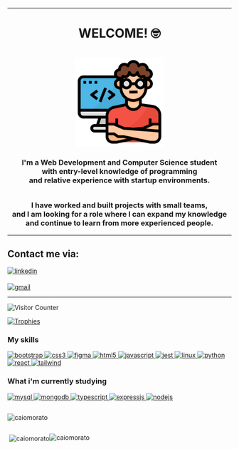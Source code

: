 <!-- Bio -->
---
<h1 align="center">
  WELCOME! 🤓
  <br>
</h1>

<p align="center">
  <br>
  <img
    src="https://github.com/LucasChammaNahas/LucasChammaNahas/blob/main/img/programmer.png"
    width="200"
    alt="Programmer"
  />
</p>

<h3 align="center">
  I'm a Web Development and Computer Science student<br>
  with entry-level knowledge of programming<br>
  and relative experience with startup environments.<br><br>

  I have worked and built projects with small teams,<br>
  and I am looking for a role where I can expand my knowledge<br>
  and continue to learn from more experienced people.
</h3>
<!-- Bio -->

<!-- Contact Info -->
---
<h2 align="left">Contact me via:</h2>
<p align="left">
  <a href="https://linkedin.com/in/lucas-chamma-nahas" target="blank">
    <img
      src="https://img.shields.io/badge/LinkedIn-0077B5?style=for-the-badge&logo=linkedin&logoColor=white"
      alt="linkedin"
    />
  </a>
  <br><br>
  <a href="mailto:lucasnahas@gmail.com" target="blank">
    <img
      align="center"
      src="https://img.shields.io/badge/Gmail-D14836?style=for-the-badge&logo=gmail&logoColor=white"
      alt="gmail"
    />
  </a>  
</p>
<!-- Contact Info -->

---
<!-- Visitor counter -->
<p align="left">
  <img
    src="https://komarev.com/ghpvc/?username=lucaschammanahas&label=Profile%20views&color=0e75b6&style=flat"
    alt="Visitor Counter"
  />
</p>

<!-- Trophies -->
<p align="left">
  <a href="https://github.com/ryo-ma/github-profile-trophy"
    ><img
      src="https://github-profile-trophy.vercel.app/?username=lucaschammanahas&title=Joined2020,Commit,PullRequest,Followers,Repositories&theme=dracula"
      alt="Trophies"
  /></a>
</p>



<!-- Language and Tools -->
<h3 align="left">My skills</h3>
<p align="left">
  <a href="https://getbootstrap.com" target="_blank">
    <img
      src="https://img.shields.io/badge/Bootstrap-563D7C?style=for-the-badge&logo=bootstrap&logoColor=white"
      alt="bootstrap"
    />
  </a>
  <a href="https://www.w3schools.com/css/" target="_blank">
    <img
      src="https://img.shields.io/badge/CSS3-1572B6?style=for-the-badge&logo=css3&logoColor=white"
      alt="css3"
    />
  </a>
  <a href="https://www.figma.com/" target="_blank">
    <img
      src="https://img.shields.io/badge/Figma-F24E1E?style=for-the-badge&logo=figma&logoColor=white"
      alt="figma"
    />
  </a>
  <a href="https://www.w3.org/html/" target="_blank">
    <img
      src="https://img.shields.io/badge/HTML5-E34F26?style=for-the-badge&logo=html5&logoColor=white"
      alt="html5"
    />
  </a>
  <a href="https://developer.mozilla.org/en-US/docs/Web/JavaScript" target="_blank">
    <img
      src="https://img.shields.io/badge/JavaScript-323330?style=for-the-badge&logo=javascript&logoColor=F7DF1E"
      alt="javascript"
    />
  </a>
  <a href="https://jestjs.io" target="_blank">
    <img
      src="https://img.shields.io/badge/Jest-C21325?style=for-the-badge&logo=jest&logoColor=white"
      alt="jest"
    />
  </a>
  <a href="https://www.linux.org/" target="_blank">
    <img
      src="https://img.shields.io/badge/Fedora-294172?style=for-the-badge&logo=fedora&logoColor=white"
      alt="linux"
    />
  </a>
  <a href="https://www.python.org" target="_blank">
    <img
      src="https://img.shields.io/badge/Python-FFD43B?style=for-the-badge&logo=python&logoColor=darkgreen"
      alt="python"
    />
  </a>
  <a href="https://reactjs.org/" target="_blank">
    <img
      src="https://img.shields.io/badge/React-20232A?style=for-the-badge&logo=react&logoColor=61DAFB"
      alt="react"
    />
  </a>
  <a href="https://tailwindcss.com/" target="_blank">
    <img
      src="https://img.shields.io/badge/Tailwind_CSS-38B2AC?style=for-the-badge&logo=tailwind-css&logoColor=white"
      alt="tailwind"
    />
  </a>
</p>

<!-- Currently Learning -->
<h3>What i'm currently studying</h3>
<p>
  <a href="">
    <img
      src="https://img.shields.io/badge/MySQL-00000F?style=for-the-badge&logo=mysql&logoColor=white"
      alt="mysql"
    />
  </a>
  <a href="">
    <img
      src="https://img.shields.io/badge/MongoDB-4EA94B?style=for-the-badge&logo=mongodb&logoColor=white"
      alt="mongodb"
    />
  </a>
  <a href="">
    <img
      src="https://img.shields.io/badge/TypeScript-007ACC?style=for-the-badge&logo=typescript&logoColor=white"
      alt="typescript"
    />
  </a>
  <a href="">
    <img
      src="https://img.shields.io/badge/Express.js-000000?style=for-the-badge&logo=express&logoColor=white"
      alt="expressjs"
    />
  </a>
  <a href="">
    <img
      src="https://img.shields.io/badge/Node.js-339933?style=for-the-badge&logo=nodedotjs&logoColor=white"
      alt="nodejs"
    />
  </a>
</p>

<!-- Stats cards -->
<div style="display: flex; flex-flow: column">
  <p>
    <img
      align="center"
      src="https://github-readme-streak-stats.herokuapp.com/?user=caiomorato&theme=dark"
      alt="caiomorato"
    />
  </p>

  <div style="display: flex; flex-flow: row">
    <p>
      &nbsp;<img
        align="center"
        src="https://github-readme-stats.vercel.app/api?username=caiomorato&show_icons=true&locale=en&theme=tokyonight"
        alt="caiomorato"
      />
    </p>
    <p>
      <img
        align="left"
        src="https://github-readme-stats.vercel.app/api/top-langs?username=caiomorato&show_icons=true&locale=en&layout=compact&theme=tokyonight"
        alt="caiomorato"
      />
    </p>
  </div>
</div>
